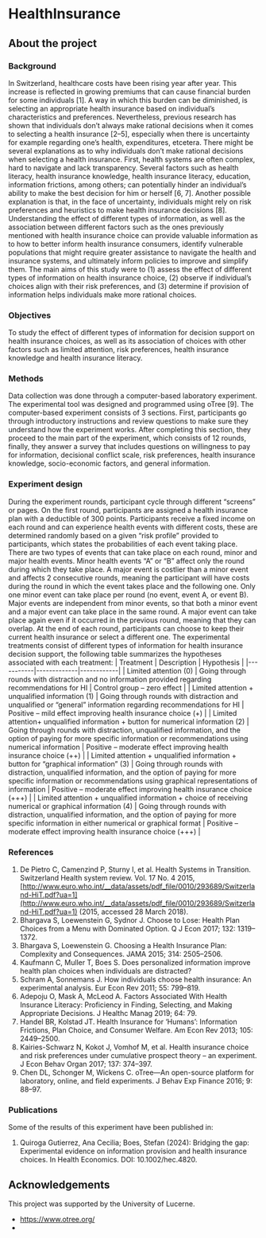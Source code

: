 # HealthInsurance

## About the project
### Background
In Switzerland, healthcare costs have been rising year after year. This increase is reflected in growing premiums that can cause financial burden for some individuals [1]. A way in which this burden can be diminished, is selecting an appropriate health insurance based on individual’s characteristics and preferences.
Nevertheless, previous research has shown that individuals don’t always make rational decisions when it comes to selecting a health insurance [2–5], especially when there is uncertainty for example regarding one’s health, expenditures, etcetera. 
There might be several explanations as to why individuals don’t make rational decisions when selecting a health insurance. First, health systems are often complex, hard to navigate and lack transparency. Several factors such as health literacy, health insurance knowledge, health insurance literacy, education, information frictions, among others; can potentially hinder an individual’s ability to make the best decision for him or herself [6, 7]. Another possible explanation is that, in the face of uncertainty, individuals might rely on risk preferences and heuristics to make health insurance decisions [8]. 
Understanding the effect of different types of information, as well as the association between different factors such as the ones previously mentioned with health insurance choice can provide valuable information as to how to better inform health insurance consumers, identify vulnerable populations that might require greater assistance to navigate the health and insurance systems, and ultimately inform policies to improve and simplify them. 
The main aims of this study were to (1) assess the effect of different types of information on health insurance choice, (2) observe if individual’s choices align with their risk preferences, and (3) determine if provision of information helps individuals make more rational choices. 

### Objectives
To study the effect of different types of information for decision support on health insurance choices, as well as its association of choices with other factors such as limited attention, risk preferences, health insurance knowledge and health insurance literacy.

### Methods
Data collection was done through a computer-based laboratory experiment. The experimental tool was designed and programmed using oTree [9]. The computer-based experiment consists of 3 sections. First, participants go through introductory instructions and review questions to make sure they understand how the experiment works. After completing this section, they proceed to the main part of the experiment, which consists of 12 rounds, finally, they answer a survey that includes questions on willingness to pay for information, decisional conflict scale, risk preferences, health insurance knowledge, socio-economic factors, and general information.

### Experiment design
During the experiment rounds, participant cycle through different “screens” or pages. On the first round, participants are assigned a health insurance plan with a deductible of 300 points. Participants receive a fixed income on each round and can experience health events with different costs, these are determined randomly based on a given “risk profile” provided to participants, which states the probabilities of each event taking place. 
There are two types of events that can take place on each round, minor and major health events. Minor health events “A” or “B” affect only the round during which they take place. A major event is costlier than a minor event and affects 2 consecutive rounds, meaning the participant will have costs during the round in which the event takes place and the following one. Only one minor event can take place per round (no event, event A, or event B). Major events are independent from minor events, so that both a minor event and a major event can take place in the same round. A major event can take place again even if it occurred in the previous round, meaning that they can overlap. 
At the end of each round, participants can choose to keep their current health insurance or select a different one. 
The experimental treatments consist of different types of information for health insurance decision support, the following table summarizes the hypotheses associated with each treatment:
| Treatment | Description | Hypothesis |
|-----------|-------------|------------|
| Limited attention (0) | Going through rounds with distraction and no information provided regarding recommendations for HI | Control group – zero effect |
| Limited attention + unqualified information (1) | Going through rounds with distraction and unqualified or “general” information regarding recommendations for HI | Positive – mild effect improving health insurance choice (+) |
| Limited attention+ unqualified information + button for numerical information (2) | Going through rounds with distraction, unqualified information, and the option of paying for more specific information or recommendations using numerical information | Positive – moderate effect improving health insurance choice (++) |
| Limited attention + unqualified information + button for “graphical information” (3) | Going through rounds with distraction, unqualified information, and the option of paying for more specific information or recommendations using graphical representations of information | Positive – moderate effect improving health insurance choice (+++) |
| Limited attention + unqualified information + choice of receiving numerical or graphical information (4) | Going through rounds with distraction, unqualified information, and the option of paying for more specific information in either numerical or graphical format | Positive – moderate effect improving health insurance choice (+++) |

### References 
1. De Pietro C, Camenzind P, Sturny I, et al. Health Systems in Transition. Switzerland Health system review. Vol. 17 No. 4 2015, [http://www.euro.who.int/__data/assets/pdf_file/0010/293689/Switzerland-HiT.pdf?ua=1](http://www.euro.who.int/__data/assets/pdf_file/0010/293689/Switzerland-HiT.pdf?ua=1) (2015, accessed 28 March 2018).
2. Bhargava S, Loewenstein G, Sydnor J. Choose to Lose: Health Plan Choices from a Menu with Dominated Option. Q J Econ 2017; 132: 1319–1372.
3. Bhargava S, Loewenstein G. Choosing a Health Insurance Plan: Complexity and Consequences. JAMA 2015; 314: 2505–2506.
4. Kaufmann C, Muller T, Boes S. Does personalized information improve health plan choices when individuals are distracted?
5. Schram A, Sonnemans J. How individuals choose health insurance: An experimental analysis. Eur Econ Rev 2011; 55: 799–819.
6. Adepoju O, Mask A, McLeod A. Factors Associated With Health Insurance Literacy: Proficiency in Finding, Selecting, and Making Appropriate Decisions. J Healthc Manag 2019; 64: 79.
7. Handel BR, Kolstad JT. Health Insurance for ‘Humans’: Information Frictions, Plan Choice, and Consumer Welfare. Am Econ Rev 2013; 105: 2449–2500.
8. Kairies-Schwarz N, Kokot J, Vomhof M, et al. Health insurance choice and risk preferences under cumulative prospect theory – an experiment. J Econ Behav Organ 2017; 137: 374–397.
9. Chen DL, Schonger M, Wickens C. oTree—An open-source platform for laboratory, online, and field experiments. J Behav Exp Finance 2016; 9: 88–97.

### Publications
Some of the results of this experiment have been published in:

1. Quiroga Gutierrez, Ana Cecilia; Boes, Stefan (2024): Bridging the gap: Experimental evidence on information provision and health insurance choices. In Health Economics. DOI: 10.1002/hec.4820.

## Acknowledgements
This project was supported by the University of Lucerne. 
- https://www.otree.org/
- 


